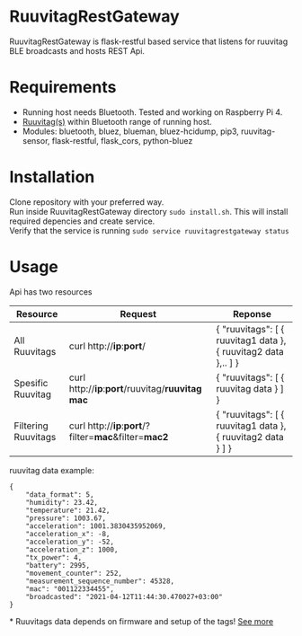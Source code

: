 # RuuvitagRestGateway
RuuvitagRestGateway is flask-restful based service that listens for ruuvitag BLE broadcasts and hosts REST Api.


# Requirements
* Running host needs Bluetooth. Tested and working on Raspberry Pi 4.
* [Ruuvitag(s)](https://ruuvi.com/) within Bluetooth range of running host.
* Modules: bluetooth, bluez, blueman, bluez-hcidump, pip3, ruuvitag-sensor, flask-restful, flask_cors, python-bluez


# Installation
Clone repository with your preferred way.<br>
Run inside RuuvitagRestGateway directory `sudo install.sh`. This will install required depencies and create service.<br>
Verify that the service is running `sudo service ruuvitagrestgateway status`<br>


# Usage
Api has two resources

Resource | Request | Reponse
------------ | ------------- | -------------
All Ruuvitags | curl http://**ip**:**port**/ | { "ruuvitags": [ { ruuvitag1 data }, { ruuvitag2 data },.. ] }
Spesific Ruuvitag | curl http://**ip**:**port**/ruuvitag/**ruuvitag mac** | { "ruuvitags": [ { ruuvitag data } ] }
Filtering Ruuvitags | curl http://**ip**:**port**/?filter=**mac**&filter=**mac2** | { "ruuvitags": [ { ruuvitag1 data }, { ruuvitag2 data } ] }

ruuvitag data example:

    {
        "data_format": 5,
        "humidity": 23.42,
        "temperature": 21.42,
        "pressure": 1003.67,
        "acceleration": 1001.3830435952069,
        "acceleration_x": -8,
        "acceleration_y": -52,
        "acceleration_z": 1000,
        "tx_power": 4,
        "battery": 2995,
        "movement_counter": 252,
        "measurement_sequence_number": 45328,
        "mac": "001122334455",
        "broadcasted": "2021-04-12T11:44:30.470027+03:00"
    }

\* Ruuvitags data depends on firmware and setup of the tags! [See more](https://lab.ruuvi.com/ruuvitag-fw/)
